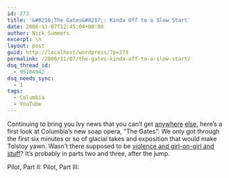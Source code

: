 ```yaml
---
id: 273
title: '&#8216;The Gates&#8217;: Kinda Off to a Slow Start'
date: 2006-11-07T12:45:04+00:00
author: Nick Summers
excerpt: \n
layout: post
guid: http://localhost/wordpress/?p=273
permalink: /2006/11/07/the-gates-kinda-off-to-a-slow-start/
dsq_thread_id:
  - 95104942
dsq_needs_sync:
  - 1
tags:
  - Columbia
  - YouTube
---
```

Continuing to bring you Ivy news that you can&#8217;t get [anywhere](http://gawker.com/news/columbia-university/columbia-u-soap-opera-best-amateur-lesbian-porn-on-116th-street-212717.php) [else](http://www.bwog.net/index.php?page=post&article_id=2570&publicate=8ced1a9acbd31ac30e287d43e7d32c6e), here&#8217;s a first look at Columbia&#8217;s new soap opera, &#8220;The Gates&#8221;: We only got through the first six minutes or so of glacial takes and exposition that would make Tolstoy yawn. Wasn&#8217;t there supposed to be [violence and girl-on-girl and stuff](http://www.ivygateblog.com/2006/11/the_gates_sneak_preview_exclusive_1.html)? It&#8217;s probably in parts two and three, after the jump. <!--more-->


  
Pilot, Part II: Pilot, Part III: